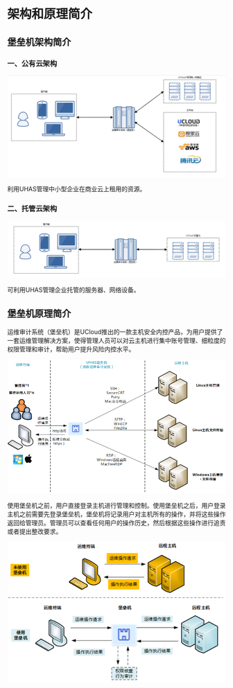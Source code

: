 

# 架构和原理简介

## 堡垒机架构简介

### 一、公有云架构

![](/images/architecture01.png)

利用UHAS管理中小型企业在商业云上租用的资源。

### 二、托管云架构

![](/images/architecture02.png)

可利用UHAS管理企业托管的服务器、网络设备。

## 堡垒机原理简介

运维审计系统（堡垒机）是UCloud推出的一款主机安全内控产品，为用户提供了一套运维管理解决方案，使得管理人员可以对云主机进行集中账号管理、细粒度的权限管理和审计，帮助用户提升风险内控水平。

![](/images/principle.png)

使用堡垒机之前，用户直接登录主机进行管理和控制。使用堡垒机之后，用户登录主机之前需要先登录堡垒机，堡垒机将记录用户对主机所有的操作，并将这些操作返回给管理员。管理员可以查看任何用户的操作历史，然后根据这些操作进行追责或者提出整改要求。

![](/images/before_after.png)
